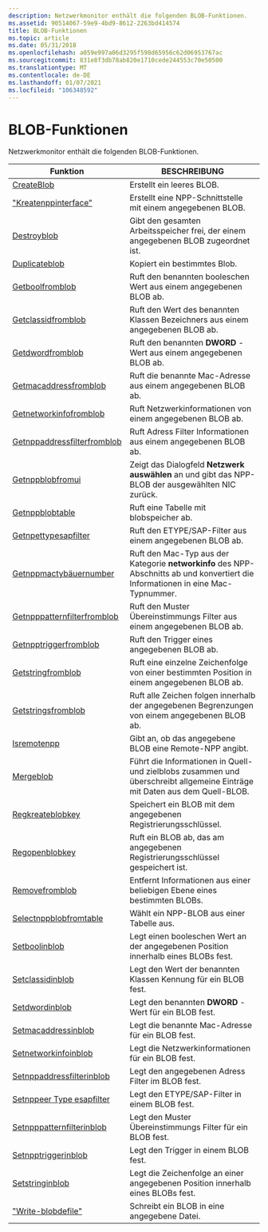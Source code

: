 ```yaml
---
description: Netzwerkmonitor enthält die folgenden BLOB-Funktionen.
ms.assetid: 90514067-59e9-4bd9-8612-2263bd414574
title: BLOB-Funktionen
ms.topic: article
ms.date: 05/31/2018
ms.openlocfilehash: a059e997a06d3295f598d65956c62d06953767ac
ms.sourcegitcommit: 831e8f3db78ab820e1710cede244553c70e50500
ms.translationtype: MT
ms.contentlocale: de-DE
ms.lasthandoff: 01/07/2021
ms.locfileid: "106348592"
---
```

# <a name="blob-functions"></a>BLOB-Funktionen

Netzwerkmonitor enthält die folgenden BLOB-Funktionen.



| Funktion                                                       | BESCHREIBUNG                                                                                                                      |
|----------------------------------------------------------------|----------------------------------------------------------------------------------------------------------------------------------|
| [CreateBlob](createblob.md)                                   | Erstellt ein leeres BLOB.                                                                                                           |
| ["Kreatenppinterface"](createnppinterface.md)                   | Erstellt eine NPP-Schnittstelle mit einem angegebenen BLOB.                                                                                      |
| [Destroyblob](destroyblob.md)                                 | Gibt den gesamten Arbeitsspeicher frei, der einem angegebenen BLOB zugeordnet ist.                                                                                   |
| [Duplicateblob](duplicateblob.md)                             | Kopiert ein bestimmtes Blob.                                                                                                             |
| [Getboolfromblob](getboolfromblob.md)                         | Ruft den benannten booleschen Wert aus einem angegebenen BLOB ab.                                                                             |
| [Getclassidfromblob](getclassidfromblob.md)                   | Ruft den Wert des benannten Klassen Bezeichners aus einem angegebenen BLOB ab.                                                                    |
| [Getdwordfromblob](getdwordfromblob.md)                       | Ruft den benannten **DWORD** -Wert aus einem angegebenen BLOB ab.                                                                           |
| [Getmacaddressfromblob](getmacaddressfromblob.md)             | Ruft die benannte Mac-Adresse aus einem angegebenen BLOB ab.                                                                               |
| [Getnetworkinfofromblob](getnetworkinfofromblob.md)           | Ruft Netzwerkinformationen von einem angegebenen BLOB ab.                                                                                 |
| [Getnppaddressfilterfromblob](getnppaddressfilterfromblob.md) | Ruft Adress Filter Informationen aus einem angegebenen BLOB ab.                                                                          |
| [Getnppblobfromui](getnppblobfromui.md)                       | Zeigt das Dialogfeld **Netzwerk auswählen** an und gibt das NPP-BLOB der ausgewählten NIC zurück.                                       |
| [Getnppblobtable](getnppblobtable.md)                         | Ruft eine Tabelle mit blobspeicher ab.                                                                                                      |
| [Getnpettypesapfilter](getnppetypesapfilter.md)               | Ruft den ETYPE/SAP-Filter aus einem angegebenen BLOB ab.                                                                                |
| [Getnppmactybäuernumber](getnppmactypeasnumber.md)             | Ruft den Mac-Typ aus der Kategorie **networkinfo** des NPP-Abschnitts ab und konvertiert die Informationen in eine Mac-Typnummer. |
| [Getnpppatternfilterfromblob](getnpppatternfilterfromblob.md) | Ruft den Muster Übereinstimmungs Filter aus einem angegebenen BLOB ab.                                                                            |
| [Getnpptriggerfromblob](getnpptriggerfromblob.md)             | Ruft den Trigger eines angegebenen BLOB ab.                                                                                           |
| [Getstringfromblob](getstringfromblob.md)                     | Ruft eine einzelne Zeichenfolge von einer bestimmten Position in einem angegebenen BLOB ab.                                                          |
| [Getstringsfromblob](getstringsfromblob.md)                   | Ruft alle Zeichen folgen innerhalb der angegebenen Begrenzungen von einem angegebenen BLOB ab.                                                          |
| [Isremotenpp](isremotenpp.md)                                 | Gibt an, ob das angegebene BLOB eine Remote-NPP angibt.                                                                         |
| [Mergeblob](mergeblob.md)                                     | Führt die Informationen in Quell-und zielblobs zusammen und überschreibt allgemeine Einträge mit Daten aus dem Quell-BLOB.                  |
| [Regkreateblobkey](regcreateblobkey.md)                       | Speichert ein BLOB mit dem angegebenen Registrierungsschlüssel.                                                                                         |
| [Regopenblobkey](regopenblobkey.md)                           | Ruft ein BLOB ab, das am angegebenen Registrierungsschlüssel gespeichert ist.                                                                               |
| [Removefromblob](removefromblob.md)                           | Entfernt Informationen aus einer beliebigen Ebene eines bestimmten BLOBs.                                                                              |
| [Selectnppblobfromtable](selectnppblobfromtable.md)           | Wählt ein NPP-BLOB aus einer Tabelle aus.                                                                                                |
| [Setboolinblob](setboolinblob.md)                             | Legt einen booleschen Wert an der angegebenen Position innerhalb eines BLOBs fest.                                                                        |
| [Setclassidinblob](setclassidinblob.md)                       | Legt den Wert der benannten Klassen Kennung für ein BLOB fest.                                                                                |
| [Setdwordinblob](setdwordinblob.md)                           | Legt den benannten **DWORD** -Wert für ein BLOB fest.                                                                                       |
| [Setmacaddressinblob](setmacaddressinblob.md)                 | Legt die benannte Mac-Adresse für ein BLOB fest.                                                                                           |
| [Setnetworkinfoinblob](setnetworkinfoinblob.md)               | Legt die Netzwerkinformationen für ein BLOB fest.                                                                                         |
| [Setnppaddressfilterinblob](setnppaddressfilterinblob.md)     | Legt den angegebenen Adress Filter im BLOB fest.                                                                                       |
| [Setnppeer Type esapfilter](setnppetypesapfilter.md)               | Legt den ETYPE/SAP-Filter in einem BLOB fest.                                                                                             |
| [Setnpppatternfilterinblob](setnpppatternfilterinblob.md)     | Legt den Muster Übereinstimmungs Filter für ein BLOB fest.                                                                                        |
| [Setnpptriggerinblob](setnpptriggerinblob.md)                 | Legt den Trigger in einem BLOB fest.                                                                                                      |
| [Setstringinblob](setstringinblob.md)                         | Legt die Zeichenfolge an einer angegebenen Position innerhalb eines BLOBs fest.                                                                               |
| ["Write-blobdefile"](writeblobtofile.md)                         | Schreibt ein BLOB in eine angegebene Datei.                                                                                                   |



 

 

 



